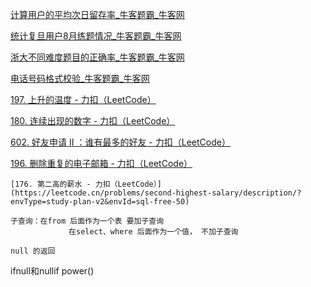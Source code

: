 [计算用户的平均次日留存率_牛客题霸_牛客网](https://www.nowcoder.com/practice/126083961ae0415fbde061d7ebbde453?tpId=199&tqId=1975681&sourceUrl=https%3A%2F%2Fwww.nowcoder.com%2Fexam%2Foj%3FquestionJobId%3D10%26subTabName%3Donline_coding_page)

[统计复旦用户8月练题情况_牛客题霸_牛客网](https://www.nowcoder.com/practice/53235096538a456b9220fce120c062b3?tpId=199&tqId=1980673&sourceUrl=https%3A%2F%2Fwww.nowcoder.com%2Fexam%2Foj%3FquestionJobId%3D10%26subTabName%3Donline_coding_page)

[浙大不同难度题目的正确率_牛客题霸_牛客网](https://www.nowcoder.com/practice/d8a4f7b1ded04948b5435a45f03ead8c?tpId=199&tqId=1980674&sourceUrl=https%3A%2F%2Fwww.nowcoder.com%2Fexam%2Foj%3FquestionJobId%3D10%26subTabName%3Donline_coding_page)

[电话号码格式校验_牛客题霸_牛客网](https://www.nowcoder.com/practice/2c2453e909c04c29a04c11e9d6b2c769?tpId=199&tqId=11211983&sourceUrl=https%3A%2F%2Fwww.nowcoder.com%2Fexam%2Foj%3FquestionJobId%3D10%26subTabName%3Donline_coding_page)

[197. 上升的温度 - 力扣（LeetCode）](https://leetcode.cn/problems/rising-temperature/submissions/667407601/?envType=study-plan-v2&envId=sql-free-50)

[180. 连续出现的数字 - 力扣（LeetCode）](https://leetcode.cn/problems/consecutive-numbers/submissions/668647856/?envType=study-plan-v2&envId=sql-free-50)

[602. 好友申请 II ：谁有最多的好友 - 力扣（LeetCode）](https://leetcode.cn/problems/friend-requests-ii-who-has-the-most-friends/description/?envType=study-plan-v2&envId=sql-free-50)

[196. 删除重复的电子邮箱 - 力扣（LeetCode）](https://leetcode.cn/problems/delete-duplicate-emails/?envType=study-plan-v2&envId=sql-free-50)

```
[176. 第二高的薪水 - 力扣（LeetCode）](https://leetcode.cn/problems/second-highest-salary/description/?envType=study-plan-v2&envId=sql-free-50)

子查询：在from 后面作为一个表 要加子查询
			 在select、where 后面作为一个值， 不加子查询

null 的返回
```
ifnull和nullif
power()
<!--stackedit_data:
eyJoaXN0b3J5IjpbMzgwODc5OTM0LDIzMjkwODc1OSwtMTM0OT
M4Mjg5NCwtMzQyODcxNDk0LC0xMTA2MzY5NDIyLDEwNTEzNTEy
OTAsNTQ0MTY2NTk4LDEyODkyNjM4MTldfQ==
-->